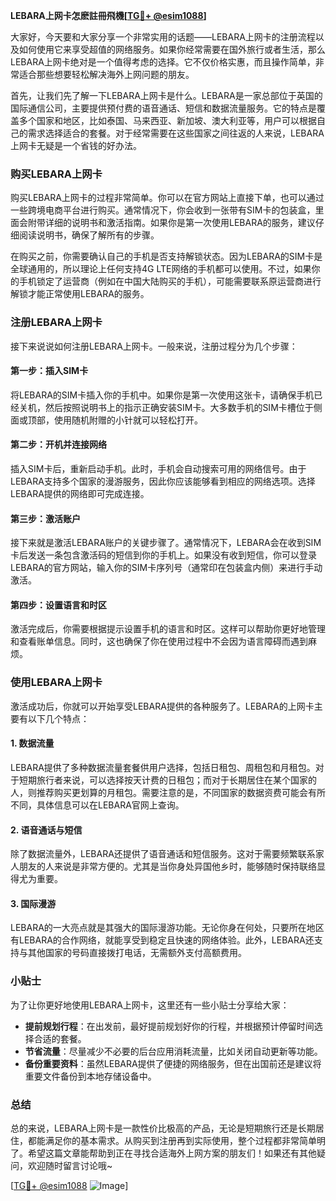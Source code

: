 **LEBARA上网卡怎麽註冊飛機[[TG💪+ @esim1088](https://t.me/s/esim1088)]**

大家好，今天要和大家分享一个非常实用的话题——LEBARA上网卡的注册流程以及如何使用它来享受超值的网络服务。如果你经常需要在国外旅行或者生活，那么LEBARA上网卡绝对是一个值得考虑的选择。它不仅价格实惠，而且操作简单，非常适合那些想要轻松解决海外上网问题的朋友。

首先，让我们先了解一下LEBARA上网卡是什么。LEBARA是一家总部位于英国的国际通信公司，主要提供预付费的语音通话、短信和数据流量服务。它的特点是覆盖多个国家和地区，比如泰国、马来西亚、新加坡、澳大利亚等，用户可以根据自己的需求选择适合的套餐。对于经常需要在这些国家之间往返的人来说，LEBARA上网卡无疑是一个省钱的好办法。

### **购买LEBARA上网卡**

购买LEBARA上网卡的过程非常简单。你可以在官方网站上直接下单，也可以通过一些跨境电商平台进行购买。通常情况下，你会收到一张带有SIM卡的包装盒，里面会附带详细的说明书和激活指南。如果你是第一次使用LEBARA的服务，建议仔细阅读说明书，确保了解所有的步骤。

在购买之前，你需要确认自己的手机是否支持解锁状态。因为LEBARA的SIM卡是全球通用的，所以理论上任何支持4G LTE网络的手机都可以使用。不过，如果你的手机锁定了运营商（例如在中国大陆购买的手机），可能需要联系原运营商进行解锁才能正常使用LEBARA的服务。

### **注册LEBARA上网卡**

接下来说说如何注册LEBARA上网卡。一般来说，注册过程分为几个步骤：

#### **第一步：插入SIM卡**
将LEBARA的SIM卡插入你的手机中。如果你是第一次使用这张卡，请确保手机已经关机，然后按照说明书上的指示正确安装SIM卡。大多数手机的SIM卡槽位于侧面或顶部，使用随机附赠的小针就可以轻松打开。

#### **第二步：开机并连接网络**
插入SIM卡后，重新启动手机。此时，手机会自动搜索可用的网络信号。由于LEBARA支持多个国家的漫游服务，因此你应该能够看到相应的网络选项。选择LEBARA提供的网络即可完成连接。

#### **第三步：激活账户**
接下来就是激活LEBARA账户的关键步骤了。通常情况下，LEBARA会在收到SIM卡后发送一条包含激活码的短信到你的手机上。如果没有收到短信，你可以登录LEBARA的官方网站，输入你的SIM卡序列号（通常印在包装盒内侧）来进行手动激活。

#### **第四步：设置语言和时区**
激活完成后，你需要根据提示设置手机的语言和时区。这样可以帮助你更好地管理和查看账单信息。同时，这也确保了你在使用过程中不会因为语言障碍而遇到麻烦。

### **使用LEBARA上网卡**

激活成功后，你就可以开始享受LEBARA提供的各种服务了。LEBARA的上网卡主要有以下几个特点：

#### **1. 数据流量**
LEBARA提供了多种数据流量套餐供用户选择，包括日租包、周租包和月租包。对于短期旅行者来说，可以选择按天计费的日租包；而对于长期居住在某个国家的人，则推荐购买更划算的月租包。需要注意的是，不同国家的数据资费可能会有所不同，具体信息可以在LEBARA官网上查询。

#### **2. 语音通话与短信**
除了数据流量外，LEBARA还提供了语音通话和短信服务。这对于需要频繁联系家人朋友的人来说是非常方便的。尤其是当你身处异国他乡时，能够随时保持联络显得尤为重要。

#### **3. 国际漫游**
LEBARA的一大亮点就是其强大的国际漫游功能。无论你身在何处，只要所在地区有LEBARA的合作网络，就能享受到稳定且快速的网络体验。此外，LEBARA还支持与其他国家的号码直接拨打电话，无需额外支付高额费用。

### **小贴士**

为了让你更好地使用LEBARA上网卡，这里还有一些小贴士分享给大家：

- **提前规划行程**：在出发前，最好提前规划好你的行程，并根据预计停留时间选择合适的套餐。
- **节省流量**：尽量减少不必要的后台应用消耗流量，比如关闭自动更新等功能。
- **备份重要资料**：虽然LEBARA提供了便捷的网络服务，但在出国前还是建议将重要文件备份到本地存储设备中。

### **总结**

总的来说，LEBARA上网卡是一款性价比极高的产品，无论是短期旅行还是长期居住，都能满足你的基本需求。从购买到注册再到实际使用，整个过程都非常简单明了。希望这篇文章能帮助到正在寻找合适海外上网方案的朋友们！如果还有其他疑问，欢迎随时留言讨论哦~

[[TG💪+ @esim1088](https://t.me/s/esim1088) ![Image](https://i.postimg.cc/4NQfJmqS/Snipaste-2025-05-13-00-14-12.png)]
